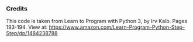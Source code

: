 ### Credits ###
This code is taken from Learn to Program with Python 3, by Irv Kalb. Pages 193-194. View at: https://www.amazon.com/Learn-Program-Python-Step-Step/dp/1484238788